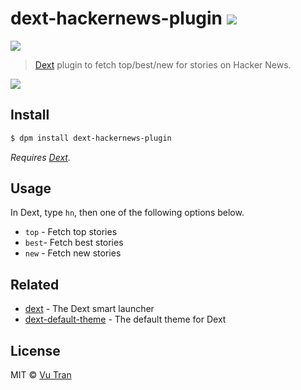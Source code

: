 # dext-hackernews-plugin ![](https://img.shields.io/badge/license-MIT-blue.svg)

![](https://img.shields.io/badge/license-MIT-blue.svg)

> [Dext](https://github.com/vutran/dext) plugin to fetch top/best/new for stories on Hacker News.

![](screenshot.png?raw=true)

## Install

```bash
$ dpm install dext-hackernews-plugin
```

*Requires [Dext](https://github.com/vutran/dext).*

## Usage

In Dext, type `hn`, then one of the following options below.

- `top` - Fetch top stories
- `best`- Fetch best stories
- `new` - Fetch new stories

## Related

- [dext](https://github.com/vutran/dext) - The Dext smart launcher
- [dext-default-theme](https://github.com/vutran/dext-default-theme) - The default theme for Dext

## License

MIT © [Vu Tran](https://github.com/vutran/)

